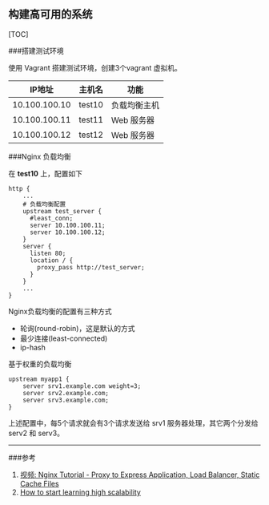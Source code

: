 ## 构建高可用的系统

[TOC]

###搭建测试环境

使用 Vagrant 搭建测试环境，创建3个vagrant 虚拟机。

| IP地址         | 主机名    | 功能      |
|----------------|---------|-----
| 10.100.100.10  | test10  | 负载均衡主机
| 10.100.100.11  | test11  | Web 服务器
| 10.100.100.12  | test12  | Web 服务器

###Nginx 负载均衡

在 **test10** 上，配置如下

	http {
		...
        # 负载均衡配置
        upstream test_server {
          #least_conn;
          server 10.100.100.11;
          server 10.100.100.12;
        }
        server {
          listen 80;
          location / {
            proxy_pass http://test_server;
          }
        }
		...
	}

Nginx负载均衡的配置有三种方式

- 轮询(round-robin)，这是默认的方式
- 最少连接(least-connected)
- ip-hash

基于权重的负载均衡

	upstream myapp1 {
        server srv1.example.com weight=3;
        server srv2.example.com;
        server srv3.example.com;
    }

上述配置中，每5个请求就会有3个请求发送给 srv1 服务器处理，其它两个分发给 serv2 和 serv3。


-----------

###参考

1. [视频: Nginx Tutorial - Proxy to Express Application, Load Balancer, Static Cache Files](http://www.letv.com/ptv/vplay/22284425.html)
2. [How to start learning high scalability](http://leandromoreira.com.br/2014/11/20/how-to-start-to-learn-high-scalability/)
